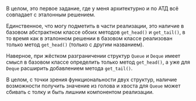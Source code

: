 В целом, это первое задание, где у меня архитектурно и по АТД всё совпадает с эталонным решением.

Единственное, что могу подметить в части реализации, это наличие в базовом абстрактном классе обоих методов `get_head()` и `get_tail()`, 
в то время как в эталонном решении в базовом классе реализован только метод `get_head()` (только с другим названием).

Наверное, при жёстком разграничении структур `Queue` и `Deque` имеет смысл в базовом классе определить только метод `get_head()`, 
а уже для `Deque` расширить добавлением метода `get_tail()`. 

В целом, с точки зрения функциональности двух структур, наличие возможности получить значение из голова и хвоста для `Queue` может 
сбивать с толку и быть лишним компонентом реализации.
